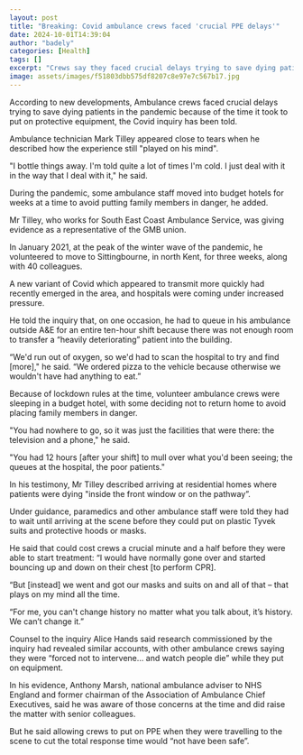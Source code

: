 ```yaml
---
layout: post
title: "Breaking: Covid ambulance crews faced 'crucial PPE delays'"
date: 2024-10-01T14:39:04
author: "badely"
categories: [Health]
tags: []
excerpt: "Crews say they faced crucial delays trying to save dying patients because of the time it took to put on equipment."
image: assets/images/f51803dbb575df8207c8e97e7c567b17.jpg
---
```


According to new developments, Ambulance crews faced crucial delays trying to save dying patients in the pandemic because of the time it took to put on protective equipment, the Covid inquiry has been told.

Ambulance technician Mark Tilley appeared close to tears when he described how the experience still "played on his mind".

"I bottle things away. I'm told quite a lot of times I'm cold. I just deal with it in the way that I deal with it," he said.

During the pandemic, some ambulance staff moved into budget hotels for weeks at a time to avoid putting family members in danger, he added.

Mr Tilley, who works for South East Coast Ambulance Service, was giving evidence as a representative of the GMB union.

In January 2021, at the peak of the winter wave of the pandemic, he volunteered to move to Sittingbourne, in north Kent, for three weeks, along with 40 colleagues.

A new variant of Covid which appeared to transmit more quickly had recently emerged in the area, and hospitals were coming under increased pressure.

He told the inquiry that, on one occasion, he had to queue in his ambulance outside A&E for an entire ten-hour shift because there was not enough room to transfer a “heavily deteriorating” patient into the building.

“We'd run out of oxygen, so we'd had to scan the hospital to try and find [more]," he said. “We ordered pizza to the vehicle because otherwise we wouldn't have had anything to eat.”

Because of lockdown rules at the time, volunteer ambulance crews were sleeping in a budget hotel, with some deciding not to return home to avoid placing family members in danger.

"You had nowhere to go, so it was just the facilities that were there: the television and a phone," he said.

"You had 12 hours [after your shift] to mull over what you'd been seeing; the queues at the hospital, the poor patients."

In his testimony, Mr Tilley described arriving at residential homes where patients were dying "inside the front window or on the pathway”.

Under guidance, paramedics and other ambulance staff were told they had to wait until arriving at the scene before they could put on plastic Tyvek suits and protective hoods or masks.

He said that could cost crews a crucial minute and a half before they were able to start treatment: “I would have normally gone over and started bouncing up and down on their chest [to perform CPR].

“But [instead] we went and got our masks and suits on and all of that – that plays on my mind all the time.

“For me, you can't change history no matter what you talk about, it’s history. We can’t change it.”

Counsel to the inquiry Alice Hands said research commissioned by the inquiry had revealed similar accounts, with other ambulance crews saying they were “forced not to intervene… and watch people die” while they put on equipment.

In his evidence, Anthony Marsh, national ambulance adviser to NHS England and former chairman of the Association of Ambulance Chief Executives, said he was aware of those concerns at the time and did raise the matter with senior colleagues.

But he said allowing crews to put on PPE when they were travelling to the scene to cut the total response time would “not have been safe”.


